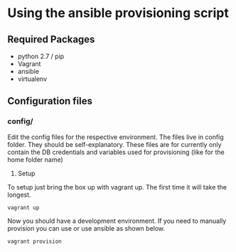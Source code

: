 Using the ansible provisioning script
=================================================

## Required Packages

* python 2.7 / pip
* Vagrant
* ansible
* virtualenv

## Configuration files

### config/
Edit the config files for the respective environment. The files live in config folder. They should be self-explanatory. These files are for currently only contain the DB credentials and variables used for provisioning (like for the home folder name)

1. Setup

To setup just bring the box up with vagrant up. The first time it will take the longest.
```
vagrant up
```
Now you should have a development environment. If you need to manually provision you can use or use ansible as shown below.

```
vagrant provision
```



